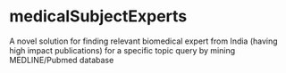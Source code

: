 # medicalSubjectExperts
A novel solution for finding relevant biomedical expert from India (having high impact publications) for a specific topic query by mining MEDLINE/Pubmed database
